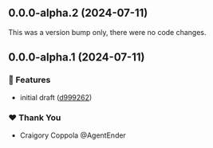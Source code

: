 ## 0.0.0-alpha.2 (2024-07-11)

This was a version bump only, there were no code changes.

## 0.0.0-alpha.1 (2024-07-11)


### 🚀 Features

- initial draft ([d999262](https://github.com/AgentEnder/easybench/commit/d999262))

### ❤️  Thank You

- Craigory Coppola @AgentEnder